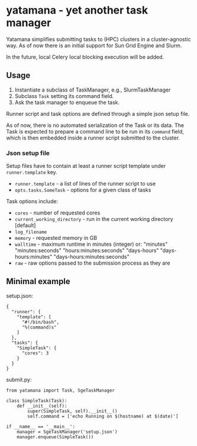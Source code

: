 yatamana - yet another task manager
===================================

Yatamana simplifies submitting tasks to (HPC) clusters in a cluster-agnostic
way.  As of now there is an initial support for Sun Grid Engine and Slurm.

In the future, local Celery local blocking execution will be added.


Usage
-----

1. Instantiate a subclass of TaskManager, e.g., SlurmTaskManager
2. Subclass `Task` setting its command field.
3. Ask the task manager to enqueue the task.

Runner script and task options are defined through a simple json setup file.

As of now, there is no automated serialization of the Task or its data. The
Task is expected to prepare a command line to be run in its `command` field,
which is then embedded inside a runner script submitted to the cluster.

### Json setup file

Setup files have to contain at least a runner script template under
`runner.template` key.

- `runner.template` - a list of lines of the runner script to use
- `opts.tasks.SomeTask` - options for a given class of tasks

Task options include:

- `cores` - number of requested cores
- `current_working_directory` - run in the current working directory [default]
- `log_filename`
- `memory` - requested memory in GB
- `walltime` - maximum runtime in minutes (integer) or:
        "minutes"
        "minutes:seconds"
        "hours:minutes:seconds"
        "days-hours"
        "days-hours:minutes"
        "days-hours:minutes:seconds"
- `raw` - raw options passed to the submission process as they are


Minimal example
---------------

setup.json:

    {
      "runner": {
        "template": [
          "#!/bin/bash",
          "%(command)s"
        ]
      },
      "tasks": {
        "SimpleTask": {
          "cores": 3
        }
      }
    }

submit.py:

    from yatamana import Task, SgeTaskManager

    class SimpleTask(Task):
        def __init__(self):
            super(SimpleTask, self).__init__()
            self.command = ['echo Running on $(hostname) at $(date)']

    if __name__ == '__main__':
        manager = SgeTaskManager('setup.json')
        manager.enqueue(SimpleTask())
